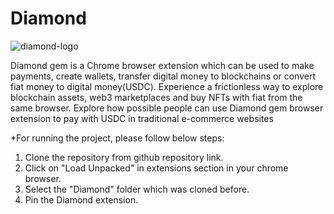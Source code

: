 # Diamond

![diamond-logo](https://user-images.githubusercontent.com/59655369/166119181-dfa41355-8e86-41e6-a59b-6614f2a0bf2d.png)

Diamond gem is a Chrome browser extension which can be used to make payments, create
wallets, transfer digital money to blockchains or convert fiat money to digital money(USDC).
Experience a frictionless way to explore blockchain assets, web3 marketplaces and buy NFTs
with fiat from the same browser.
Explore how possible people can use Diamond gem browser extension to pay with USDC in
traditional e-commerce websites

*For running the project, please follow below steps:

1. Clone the repository from github repository link.
2. Click on "Load Unpacked" in extensions section in your chrome browser.
3. Select the "Diamond" folder which was cloned before.
4. Pin the Diamond extension.
